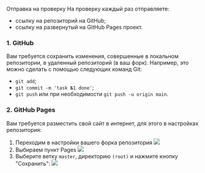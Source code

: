  Отправка на проверку
На проверку каждый раз отправляете:
- ссылку на репозиторий на GitHub;
- ссылку на развернутый на GitHub Pages проект.

### 1. GitHub
Вам требуется сохранить изменения, совершенные в
локальном репозитории, в удаленный репозиторий (в ваш форк).
Например, это можно сделать с помощью следующих команд Git:
- `git add`;
- `git commit -m 'task №1 done'`;
- `git push` или при необходимости `git push -u origin main`.

### 2. GitHub Pages
Вам требуется разместить свой сайт в интернет,
для этого в настройках репозитория:
1. Переходим в настройки вашего форка репозитория
   ![](readme-img/repo-settings.png)
2. Выбираем пункт Pages
   ![](readme-img/repo-settings-pages.png)
3. Выберите ветку `master`, директорию `(root)` и нажмите
   кнопку "Сохранить":
   ![](readme-img/repo-github-pages.png)
